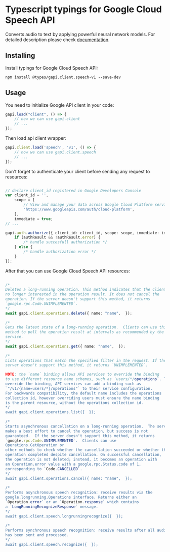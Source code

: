 # Typescript typings for Google Cloud Speech API
Converts audio to text by applying powerful neural network models.
For detailed description please check [documentation](https://cloud.google.com/speech/).

## Installing

Install typings for Google Cloud Speech API:
```
npm install @types/gapi.client.speech-v1 --save-dev
```

## Usage

You need to initialize Google API client in your code:
```typescript
gapi.load("client", () => { 
    // now we can use gapi.client
    // ... 
});
```

Then load api client wrapper:
```typescript
gapi.client.load('speech', 'v1', () => {
    // now we can use gapi.client.speech
    // ... 
});
```

Don't forget to authenticate your client before sending any request to resources:
```typescript

// declare client_id registered in Google Developers Console
var client_id = '',
    scope = [     
        // View and manage your data across Google Cloud Platform services
        'https://www.googleapis.com/auth/cloud-platform',
    ],
    immediate = true;
// ...

gapi.auth.authorize({ client_id: client_id, scope: scope, immediate: immediate }, authResult => {
    if (authResult && !authResult.error) {
        /* handle succesfull authorization */
    } else {
        /* handle authorization error */
    }
});            
```

After that you can use Google Cloud Speech API resources:

```typescript 
    
/* 
Deletes a long-running operation. This method indicates that the client is
no longer interested in the operation result. It does not cancel the
operation. If the server doesn't support this method, it returns
`google.rpc.Code.UNIMPLEMENTED`.  
*/
await gapi.client.operations.delete({ name: "name",  }); 
    
/* 
Gets the latest state of a long-running operation.  Clients can use this
method to poll the operation result at intervals as recommended by the API
service.  
*/
await gapi.client.operations.get({ name: "name",  }); 
    
/* 
Lists operations that match the specified filter in the request. If the
server doesn't support this method, it returns `UNIMPLEMENTED`.

NOTE: the `name` binding allows API services to override the binding
to use different resource name schemes, such as `users/*/operations`. To
override the binding, API services can add a binding such as
`"/v1/{name=users/*}/operations"` to their service configuration.
For backwards compatibility, the default name includes the operations
collection id, however overriding users must ensure the name binding
is the parent resource, without the operations collection id.  
*/
await gapi.client.operations.list({  }); 
    
/* 
Starts asynchronous cancellation on a long-running operation.  The server
makes a best effort to cancel the operation, but success is not
guaranteed.  If the server doesn't support this method, it returns
`google.rpc.Code.UNIMPLEMENTED`.  Clients can use
Operations.GetOperation or
other methods to check whether the cancellation succeeded or whether the
operation completed despite cancellation. On successful cancellation,
the operation is not deleted; instead, it becomes an operation with
an Operation.error value with a google.rpc.Status.code of 1,
corresponding to `Code.CANCELLED`.  
*/
await gapi.client.operations.cancel({ name: "name",  }); 
    
/* 
Performs asynchronous speech recognition: receive results via the
google.longrunning.Operations interface. Returns either an
`Operation.error` or an `Operation.response` which contains
a `LongRunningRecognizeResponse` message.  
*/
await gapi.client.speech.longrunningrecognize({  }); 
    
/* 
Performs synchronous speech recognition: receive results after all audio
has been sent and processed.  
*/
await gapi.client.speech.recognize({  });
```